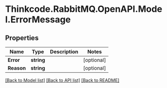 # Thinkcode.RabbitMQ.OpenAPI.Model.ErrorMessage
## Properties

Name | Type | Description | Notes
------------ | ------------- | ------------- | -------------
**Error** | **string** |  | [optional] 
**Reason** | **string** |  | [optional] 

[[Back to Model list]](../README.md#documentation-for-models) [[Back to API list]](../README.md#documentation-for-api-endpoints) [[Back to README]](../README.md)

